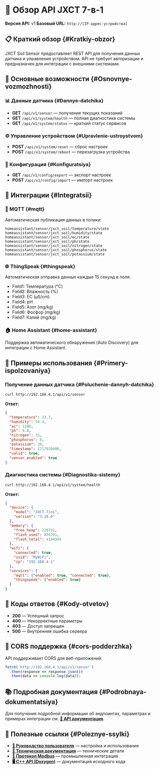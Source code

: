 # 🔌 Обзор API JXCT 7-в-1

**Версия API:** v1
**Базовый URL:** `http://[IP-адрес-устройства]`

## 📋 Краткий обзор {#Kratkiy-obzor}

JXCT Soil Sensor предоставляет REST API для получения данных датчика и управления устройством. API не требует авторизации и предназначен для интеграции с внешними системами.

## 🚀 Основные возможности {#Osnovnye-vozmozhnosti}

### 📊 Данные датчика {#Dannye-datchika}
- **GET** `/api/v1/sensor` — получение текущих показаний
- **GET** `/api/v1/system/health` — полная диагностика системы
- **GET** `/api/v1/system/status` — краткий статус сервисов

### ⚙️ Управление устройством {#Upravlenie-ustroystvom}
- **POST** `/api/v1/system/reset` — сброс настроек
- **POST** `/api/v1/system/reboot` — перезагрузка устройства

### 📁 Конфигурация {#Konfiguratsiya}
- **GET** `/api/v1/config/export` — экспорт настроек
- **POST** `/api/v1/config/import` — импорт настроек

## 🔗 Интеграции {#Integratsii}

### 📡 MQTT {#mqtt}
Автоматическая публикация данных в топики:
```
homeassistant/sensor/jxct_soil/temperature/state
homeassistant/sensor/jxct_soil/humidity/state
homeassistant/sensor/jxct_soil/ec/state
homeassistant/sensor/jxct_soil/ph/state
homeassistant/sensor/jxct_soil/nitrogen/state
homeassistant/sensor/jxct_soil/phosphorus/state
homeassistant/sensor/jxct_soil/potassium/state
```

### 🌐 ThingSpeak {#thingspeak}
Автоматическая отправка данных каждые 15 секунд в поля:
- Field1: Температура (°C)
- Field2: Влажность (%)
- Field3: EC (µS/cm)
- Field4: pH
- Field5: Азот (mg/kg)
- Field6: Фосфор (mg/kg)
- Field7: Калий (mg/kg)

### 🏠 Home Assistant {#home-assistant}
Поддержка автоматического обнаружения (Auto Discovery) для интеграции с Home Assistant.

## 📝 Примеры использования {#Primery-ispolzovaniya}

### Получение данных датчика {#Poluchenie-dannyh-datchika}
```bash
curl http://192.168.4.1/api/v1/sensor
```

**Ответ:**
```json
{
  "temperature": 23.7,
  "humidity": 54.4,
  "ec": 1200,
  "ph": 6.8,
  "nitrogen": 15,
  "phosphorus": 8,
  "potassium": 20,
  "timestamp": 1717920000,
  "valid": true,
  "sensor_enabled": true
}
```

### Диагностика системы {#Diagnostika-sistemy}
```bash
curl http://192.168.4.1/api/v1/system/health
```

**Ответ:**
```json
{
  "device": {
    "model": "JXCT-7in1",
    "version": "3.10.0"
  },
  "memory": {
    "free_heap": 228732,
    "flash_used": 876701,
    "flash_total": 4194304
  },
  "wifi": {
    "connected": true,
    "ssid": "MyWiFi",
    "ip": "192.168.4.1"
  },
  "services": {
    "mqtt": {"enabled": true, "connected": true},
    "thingspeak": {"enabled": true}
  }
}
```

## 🔧 Коды ответов {#Kody-otvetov}

- **200** — Успешный запрос
- **400** — Некорректные параметры
- **403** — Доступ запрещен
- **500** — Внутренняя ошибка сервера

## 📱 CORS поддержка {#cors-podderzhka}

API поддерживает CORS для веб-приложений:
```javascript
fetch('http://192.168.4.1/api/v1/sensor')
  .then(response => response.json())
  .then(data => console.log(data));
```

## 📚 Подробная документация {#Podrobnaya-dokumentatsiya}

Для получения подробной информации об эндпоинтах, параметрах и примерах интеграции см. **[📖 API документация](manuals/API.md)**.

## 🔗 Полезные ссылки {#Poleznye-ssylki}

- **[👤 Руководство пользователя](manuals/USER_GUIDE.md)** — настройка и использование
- **[🔧 Техническая документация](manuals/TECHNICAL_DOCS.md)** — технические детали
- **[📡 Протокол Modbus](manuals/MODBUS_PROTOCOL.md)** — промышленная интеграция
- **[🖥️ C++ API (Doxygen)](https://gfermoto.github.io/soil-sensor-7in1/api/index.html)** — документация исходного кода
